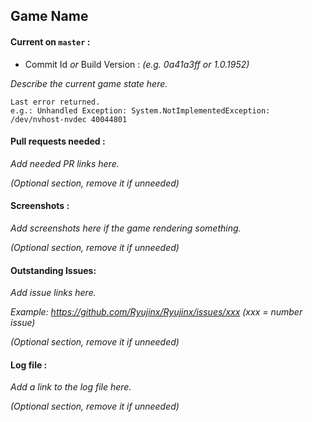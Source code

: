 ## Game Name

#### Current on `master` :

* Commit Id *or* Build Version : *(e.g. 0a41a3ff or 1.0.1952)*

*Describe the current game state here.*

```
Last error returned.
e.g.: Unhandled Exception: System.NotImplementedException: /dev/nvhost-nvdec 40044801
```

#### Pull requests needed :

*Add needed PR links here.*

*(Optional section, remove it if unneeded)*

#### Screenshots :

*Add screenshots here if the game rendering something.*

*(Optional section, remove it if unneeded)*

#### Outstanding Issues:

*Add issue links here.*

*Example: https://github.com/Ryujinx/Ryujinx/issues/xxx (xxx = number issue)*

*(Optional section, remove it if unneeded)*

#### Log file :

*Add a link to the log file here.*

*(Optional section, remove it if unneeded)*
